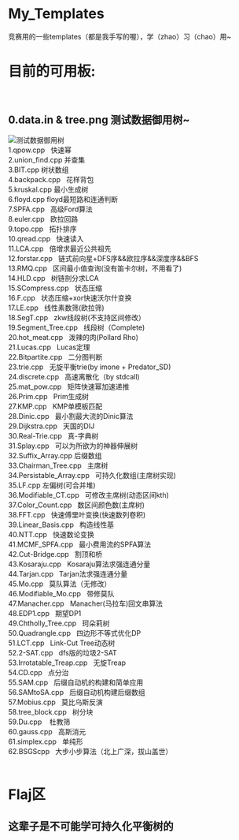 # My_Templates
竞赛用的一些templates（都是我手写的喔），学（zhao）习（chao）用~</br>
# 目前的可用板:</br></br>
## 0.data.in & tree.png   测试数据御用树~</br>
![测试数据御用树](https://github.com/Predator-SD/My_Templates/raw/master/tree.png)</br>
1.qpow.cpp   快速幂</br>
2.union_find.cpp   并查集</br>
3.BIT.cpp   树状数组</br>
4.backpack.cpp   花样背包</br>
5.kruskal.cpp   最小生成树</br>
6.floyd.cpp   floyd最短路和连通判断</br>
7.SPFA.cpp   高级Ford算法</br>
8.euler.cpp   欧拉回路</br>
9.topo.cpp   拓扑排序</br>
10.qread.cpp   快速读入</br>
11.LCA.cpp   倍增求最近公共祖先</br>
12.forstar.cpp   链式前向星+DFS序&&欧拉序&&深度序&&BFS</br>
13.RMQ.cpp   区间最小值查询(没有笛卡尔树，不用看了)</br>
14.HLD.cpp   树链剖分求LCA</br>
15.SCompress.cpp   状态压缩</br>
16.F.cpp   状态压缩+xor快速沃尔什变换</br>
17.LE.cpp   线性素数筛(欧拉筛)</br>
18.SegT.cpp   zkw线段树(不支持区间修改）</br>
19.Segment_Tree.cpp   线段树（Complete)</br>
20.hot_meat.cpp   泼辣的肉(Pollard Rho)</br>
21.Lucas.cpp   Lucas定理</br>
22.Bitpartite.cpp   二分图判断</br>
23.trie.cpp   无旋平衡trie(by imone + Predator_SD)</br>
24.discrete.cpp   高速离散化（by stdcall)</br>
25.mat_pow.cpp   矩阵快速幂加速递推</br>
26.Prim.cpp   Prim生成树</br>
27.KMP.cpp   KMP单模板匹配</br>
28.Dinic.cpp   最小割最大流的Dinic算法</br>
29.Dijkstra.cpp   天国的DIJ</br>
30.Real-Trie.cpp   真-字典树</br>
31.Splay.cpp   可以为所欲为的神器伸展树</br>
32.Suffix_Array.cpp   后缀数组</br>
33.Chairman_Tree.cpp   主席树</br>
34.Persistable_Array.cpp   可持久化数组(主席树实现)</br>
35.LF.cpp   左偏树(可合并堆)</br>
36.Modifiable_CT.cpp   可修改主席树(动态区间kth)</br>
37.Color_Count.cpp   数区间颜色数(主席树)</br>
38.FFT.cpp   快速傅里叶变换(快速数列卷积)</br>
39.Linear_Basis.cpp   构造线性基</br>
40.NTT.cpp   快速数论变换</br>
41.MCMF_SPFA.cpp   最小费用流的SPFA算法</br>
42.Cut-Bridge.cpp   割顶和桥</br>
43.Kosaraju.cpp   Kosaraju算法求强连通分量</br>
44.Tarjan.cpp   Tarjan法求强连通分量</br>
45.Mo.cpp   莫队算法（无修改）</br>
46.Modifiable_Mo.cpp   带修莫队</br>
47.Manacher.cpp   Manacher(马拉车)回文串算法</br>
48.EDP1.cpp   期望DP1</br>
49.Chtholly_Tree.cpp   珂朵莉树</br>
50.Quadrangle.cpp   四边形不等式优化DP</br>
51.LCT.cpp   Link-Cut Tree动态树</br>
52.2-SAT.cpp   dfs版的垃圾2-SAT</br>
53.Irrotatable_Treap.cpp   无旋Treap</br>
54.CD.cpp   点分治</br>
55.SAM.cpp   后缀自动机的构建和简单应用</br>
56.SAMtoSA.cpp   后缀自动机构建后缀数组</br>
57.Mobius.cpp   莫比乌斯反演</br>
58.tree_block.cpp   树分块</br>
59.Du.cpp    杜教筛</br>
60.gauss.cpp   高斯消元</br>
61.simplex.cpp   单纯形</br>
62.BSGScpp   大步小步算法（北上广深，拔山盖世）</br>
</br>
# Flaj区</br>
## 这辈子是不可能学可持久化平衡树的
